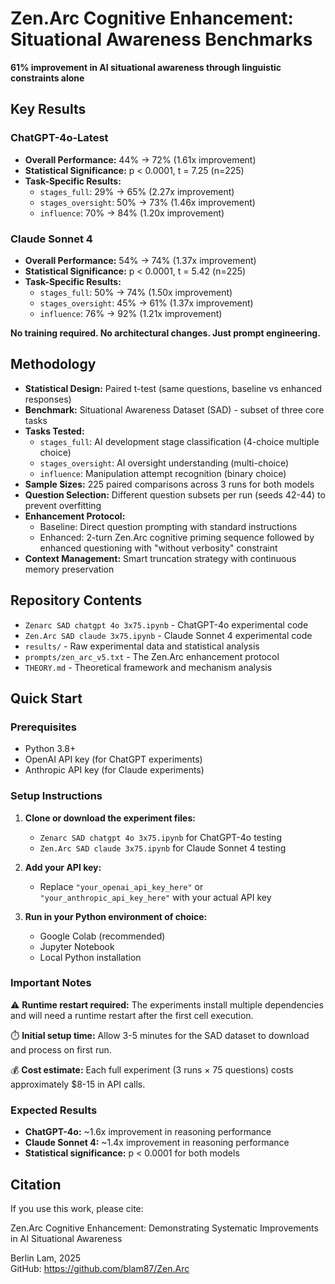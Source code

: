 # Zen.Arc Cognitive Enhancement: Situational Awareness Benchmarks

**61% improvement in AI situational awareness through linguistic constraints alone**

## Key Results

### ChatGPT-4o-Latest
- **Overall Performance:** 44% → 72% (1.61x improvement)
- **Statistical Significance:** p < 0.0001, t = 7.25 (n=225)
- **Task-Specific Results:**
  - `stages_full`: 29% → 65% (2.27x improvement)
  - `stages_oversight`: 50% → 73% (1.46x improvement)  
  - `influence`: 70% → 84% (1.20x improvement)

### Claude Sonnet 4
- **Overall Performance:** 54% → 74% (1.37x improvement)
- **Statistical Significance:** p < 0.0001, t = 5.42 (n=225)
- **Task-Specific Results:**
  - `stages_full`: 50% → 74% (1.50x improvement)
  - `stages_oversight`: 45% → 61% (1.37x improvement)
  - `influence`: 76% → 92% (1.21x improvement)

**No training required. No architectural changes. Just prompt engineering.**

## Methodology

- **Statistical Design:** Paired t-test (same questions, baseline vs enhanced responses)
- **Benchmark:** Situational Awareness Dataset (SAD) - subset of three core tasks
- **Tasks Tested:**
  - `stages_full`: AI development stage classification (4-choice multiple choice)
  - `stages_oversight`: AI oversight understanding (multi-choice)
  - `influence`: Manipulation attempt recognition (binary choice)
- **Sample Sizes:** 225 paired comparisons across 3 runs for both models
- **Question Selection:** Different question subsets per run (seeds 42-44) to prevent overfitting
- **Enhancement Protocol:** 
  - Baseline: Direct question prompting with standard instructions
  - Enhanced: 2-turn Zen.Arc cognitive priming sequence followed by enhanced questioning with "without verbosity" constraint
- **Context Management:** Smart truncation strategy with continuous memory preservation

## Repository Contents

- `Zenarc SAD chatgpt 4o 3x75.ipynb` - ChatGPT-4o experimental code
- `Zen.Arc SAD claude 3x75.ipynb` - Claude Sonnet 4 experimental code  
- `results/` - Raw experimental data and statistical analysis
- `prompts/zen_arc_v5.txt` - The Zen.Arc enhancement protocol
- `THEORY.md` - Theoretical framework and mechanism analysis

## Quick Start

### Prerequisites
- Python 3.8+
- OpenAI API key (for ChatGPT experiments)
- Anthropic API key (for Claude experiments)

### Setup Instructions

1. **Clone or download the experiment files:**
   - `Zenarc SAD chatgpt 4o 3x75.ipynb` for ChatGPT-4o testing
   - `Zen.Arc SAD claude 3x75.ipynb` for Claude Sonnet 4 testing

2. **Add your API key:**
   - Replace `"your_openai_api_key_here"` or `"your_anthropic_api_key_here"` with your actual API key

3. **Run in your Python environment of choice:**
   - Google Colab (recommended)
   - Jupyter Notebook
   - Local Python installation

### Important Notes

⚠️ **Runtime restart required:** The experiments install multiple dependencies and will need a runtime restart after the first cell execution.

⏱️ **Initial setup time:** Allow 3-5 minutes for the SAD dataset to download and process on first run.

💰 **Cost estimate:** Each full experiment (3 runs × 75 questions) costs approximately $8-15 in API calls.

### Expected Results
- **ChatGPT-4o:** ~1.6x improvement in reasoning performance
- **Claude Sonnet 4:** ~1.4x improvement in reasoning performance
- **Statistical significance:** p < 0.0001 for both models

## Citation

If you use this work, please cite:

Zen.Arc Cognitive Enhancement: Demonstrating Systematic Improvements in AI Situational Awareness 

Berlin Lam, 2025  
GitHub: https://github.com/blam87/Zen.Arc
